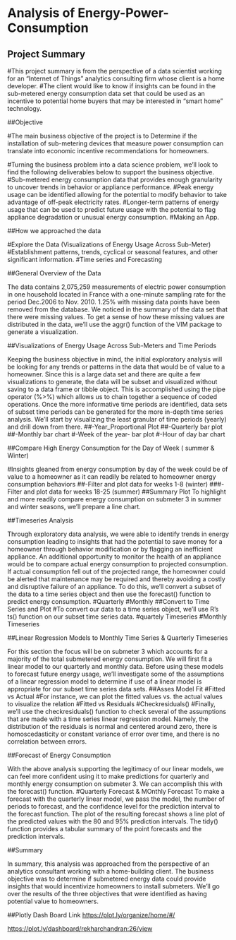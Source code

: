 # Analysis of Energy-Power-Consumption


## Project Summary
#This project summary is from the perspective of a data scientist working for an “Internet of Things” analytics 
consulting firm whose client is a home developer. 
#The client would like to know if insights can be found in the sub-metered energy consumption data set that could be used as an incentive to potential home buyers that may be interested in “smart home” technology.

##Objective

#The main business objective of the project is to Determine if the installation of sub-metering devices that 
measure power consumption can translate into economic incentive recommendations for homeowners.

#Turning the business problem into a data science problem, we’ll look to find the following deliverables below to support the business objective.
#Sub-metered energy consumption data that provides enough granularity to uncover trends in behavior or appliance performance.
#Peak energy usage can be identified allowing for the potential to modify behavior to take advantage of off-peak electricity rates.
#Longer-term patterns of energy usage that can be used to predict future usage with the potential to flag appliance degradation or unusual energy consumption.
#Making an App.

##How we approached the data

#Explore the Data (Visualizations of Energy Usage Across Sub-Meter)
#Establishment patterns, trends, cyclical or seasonal features, and other significant information.
#Time series and Forecasting


##General Overview of the Data

The data contains 2,075,259 measurements of electric power consumption in one household located in France with a one-minute sampling rate for the period Dec.2006 to Nov. 2010.
1.25% with missing data points have been removed from the database.
We noticed in the summary of the data set that there were missing values. 
To get a sense of how these missing values are distributed in the data, 
we’ll use the aggr() function of the VIM package to generate a visualization.

##Visualizations of Energy Usage Across Sub-Meters and Time Periods

Keeping the business objective in mind, the initial exploratory analysis will be looking for any trends or patterns in the data that would be of value to a homeowner. 
Since this is a large data set and there are quite a few visualizations to generate, the data will be 
subset and visualized without saving to a data frame or tibble object. 
This is accomplished using the pipe operator (%>%) which allows us to chain together a sequence of coded operations. 
Once the more informative time periods are identified, data sets of subset time periods can be generated for the more in-depth time series analysis.
We’ll start by visualizing the least granular of time periods (yearly) and drill down from there.
##-Year_Proportional Plot
##-Quarterly bar plot
##-Monthly bar chart
#-Week of the year- bar plot
#-Hour of day bar chart

##Compare High Energy Consumption for the Day of Week ( summer & Winter)

#Insights gleaned from energy consumption by day of the week could be of value to a homeowner as it can readily be 
related to homeowner energy consumption behaviors
##-Filter and plot data for weeks 1-8 (winter)
###-Filter and plot data for weeks 18-25 (summer)
##Summary Plot
To highlight and more readily compare energy consumption on submeter 3 in summer and winter seasons, 
we’ll prepare a line chart.

##Timeseries Analysis

Through exploratory data analysis, we were able to identify trends in energy consumption leading to insights that had the potential to save money for a homeowner through
behavior modification or by flagging an inefficient appliance. 
An additional opportunity to monitor the health of an appliance would be to compare actual energy consumption to projected consumption. 
If actual consumption fell out of the projected range, the homeowner could be alerted that maintenance may be required and 
thereby avoiding a costly and disruptive failure of an appliance. 
To do this, we’ll convert a subset of the data to a time series object and then use the forecast() function to predict energy 
consumption.
#Quarterly
#Monthly
##Convert to Time Series and Plot
#To convert our data to a time series object, we’ll use R’s ts() function on our subset time series data.
#quartely Timeseries
#Monthly Timeseries

##Linear Regression Models to Monthly Time Series & Quarterly Timeseries

For this section the focus will be on submeter 3 which accounts for a majority of the total submetered energy consumption.
We will first fit a linear model to our quarterly and monthly data. 
Before using these models to forecast future energy usage, we’ll investigate some of the assumptions of a linear regression model 
to determine if use of a linear model is appropriate for our subset time series data sets.
##Asses Model Fit
#Fitted vs Actual
#For instance, we can plot the fitted values vs. the actual values to visualize the relation
#Fitted vs Residuals
#Checkresiduals()
#Finally, we’ll use the checkresiduals() function to check several of the assumptions that are made with a time series 
linear regression model. Namely, the distribution of the residuals is normal and centered around zero, 
there is homoscedasticity or constant variance of error over time, and there is no correlation between errors.


##Forecast of Energy Consumption

With the above analysis supporting the legitimacy of our linear models, 
we can feel more confident using it to make predictions for quarterly and monthly energy consumption on submeter 3. 
We can accomplish this with the forecast() function.
#Quarterly Forecast & MOnthly Forecast
To make a forecast with the quarterly linear model, we pass the model, the number of periods to forecast,
and the confidence level for the prediction interval to the forecast function.
The plot of the resulting forecast shows a line plot of the predicted values with the 80 and 95% prediction intervals. 
The tidy() function provides a tabular summary of the point forecasts and the prediction intervals.


##Summary

In summary, this analysis was approached from the perspective of an analytics consultant working with a home-building client. 
The business objective was to determine if submetered energy data could provide insights that would incentivize homeowners 
to install submeters. We’ll go over the results of the three objectives that were identified as having potential
value to homeowners.

##Plotly Dash Board Link
https://plot.ly/organize/home/#/


https://plot.ly/dashboard/rekharchandran:26/view

















